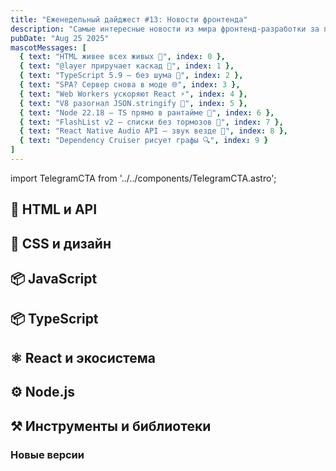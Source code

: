 ```yaml
---
title: "Еженедельный дайджест #13: Новости фронтенда"
description: "Самые интересные новости из мира фронтенд-разработки за последнюю неделю"
pubDate: "Aug 25 2025"
mascotMessages: [
  { text: "HTML живее всех живых 🦴", index: 0 },
  { text: "@layer приручает каскад 🎨", index: 1 },
  { text: "TypeScript 5.9 — без шума 📝", index: 2 },
  { text: "SPA? Сервер снова в моде 🌐", index: 3 },
  { text: "Web Workers ускоряют React ⚡", index: 4 },
  { text: "V8 разогнал JSON.stringify 🚀", index: 5 },
  { text: "Node 22.18 — TS прямо в рантайме 🔧", index: 6 },
  { text: "FlashList v2 — списки без тормозов 📱", index: 7 },
  { text: "React Native Audio API — звук везде 🎵", index: 8 },
  { text: "Dependency Cruiser рисует графы 🔍", index: 9 }
]
---
```


import TelegramCTA from '../../components/TelegramCTA.astro';

## 🧪 HTML и API

## 🎨 CSS и дизайн

<TelegramCTA/>

## 📦 JavaScript

## 📦 TypeScript 

## ⚛️ React и экосистема

## ⚙️ Node.js

## ⚒️ Инструменты и библиотеки

### Новые версии
